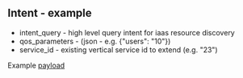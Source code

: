 ## Intent - example

* intent_query   - high level query intent for iaas resource discovery
* qos_parameters - (json - e.g. {"users": "10"})
* service_id     - existing vertical service id to extend (e.g. "23")

Example [payload](./intent.json)
